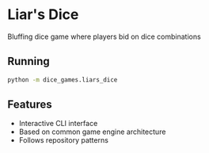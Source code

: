 # Liar's Dice

Bluffing dice game where players bid on dice combinations

## Running

```bash
python -m dice_games.liars_dice
```

## Features

- Interactive CLI interface
- Based on common game engine architecture
- Follows repository patterns
